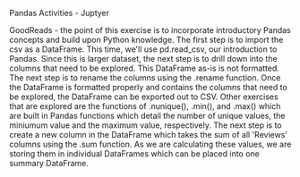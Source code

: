 Pandas Activities - Juptyer


GoodReads - the point of this exercise is to incorporate introductory Pandas  concepts and build upon Python knowledge. The first step is to import the csv as a DataFrame. This time, we'll use pd.read_csv, our introduction to Pandas. Since this is larger dataset, the next step is to drill down into the columns that need to be explored. This DataFrame as-is is not formatted. The next step is to rename the columns using the .rename function. Once the DataFrame is formatted properly and contains the columns that need to be explored, the DataFrame can be exported out to CSV. Other exercises that are explored are the functions of .nunique(), .min(), and .max() which are built in Pandas functions which detail the number of unique values, the miniumum value and the maximum value, respectively. The next step is to create a new column in the DataFrame which takes the sum of all 'Reviews' columns using the .sum function. As we are calculating these values, we are storing them in individual DataFrames which can be placed into one summary DataFrame.
